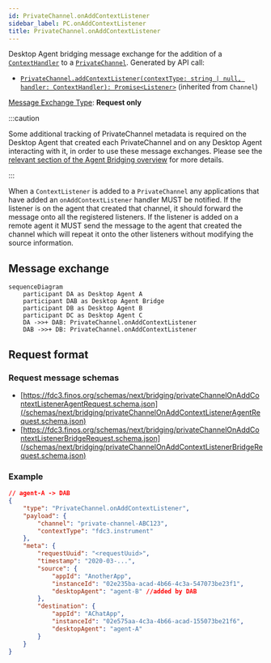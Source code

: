 ```yaml
---
id: PrivateChannel.onAddContextListener
sidebar_label: PC.onAddContextListener
title: PrivateChannel.onAddContextListener
---
```


Desktop Agent bridging message exchange for the addition of a [`ContextHandler`](../../api/ref/Types#contexthandler) to a [`PrivateChannel`](../../api/ref/PrivateChannel). Generated by API call:

- [`PrivateChannel.addContextListener(contextType: string | null, handler: ContextHandler): Promise<Listener>`](../../api/ref/Channel#addcontextlistener) (inherited from `Channel`)

[Message Exchange Type](../spec#individual-message-exchanges): **Request only**

:::caution

Some additional tracking of PrivateChannel metadata is required on the Desktop Agent that created each PrivateChannel and on any Desktop Agent interacting with it, in order to use these message exchanges. Please see the [relevant section of the Agent Bridging overview](../spec#privatechannels) for more details.

:::

When a `ContextListener` is added to a `PrivateChannel` any applications that have added an `onAddContextListener` handler MUST be notified. If the listener is on the agent that created that channel, it should forward the message onto all the registered listeners. If the listener is added on a remote agent it MUST send the message to the agent that created the channel which will repeat it onto the other listeners without modifying the source information.

## Message exchange

```mermaid
sequenceDiagram
    participant DA as Desktop Agent A
    participant DAB as Desktop Agent Bridge
    participant DB as Desktop Agent B
    participant DC as Desktop Agent C
    DA ->>+ DAB: PrivateChannel.onAddContextListener
    DAB ->>+ DB: PrivateChannel.onAddContextListener
```

## Request format

### Request message schemas

- [https://fdc3.finos.org/schemas/next/bridging/privateChannelOnAddContextListenerAgentRequest.schema.json](/schemas/next/bridging/privateChannelOnAddContextListenerAgentRequest.schema.json)
- [https://fdc3.finos.org/schemas/next/bridging/privateChannelOnAddContextListenerBridgeRequest.schema.json](/schemas/next/bridging/privateChannelOnAddContextListenerBridgeRequest.schema.json)

### Example

```json
// agent-A -> DAB
{
    "type": "PrivateChannel.onAddContextListener",
    "payload": {
        "channel": "private-channel-ABC123",
        "contextType": "fdc3.instrument"
    },
    "meta": {
        "requestUuid": "<requestUuid>",
        "timestamp": "2020-03-...",
        "source": {
            "appId": "AnotherApp",
            "instanceId": "02e235ba-acad-4b66-4c3a-547073be23f1",
            "desktopAgent": "agent-B" //added by DAB
        },
        "destination": {
            "appId": "AChatApp",
            "instanceId": "02e575aa-4c3a-4b66-acad-155073be21f6",
            "desktopAgent": "agent-A"
        }
    }
}
```
